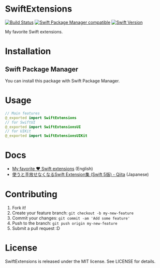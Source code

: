 SwiftExtensions
===

[![Build Status](https://github.com/tattn/SwiftExtensions/actions/workflows/ci.yml/badge.svg)](https://github.com/tattn/SwiftExtensions/actions/workflows/ci.yml)
[![Swift Package Manager compatible](https://img.shields.io/badge/SwiftPackageManager-compatible-4BC51D.svg?style=flat)](https://github.com/Carthage/Carthage)
[![Swift Version](https://img.shields.io/badge/Swift-5.5-F16D39.svg)](https://developer.apple.com/swift)

My favorite Swift extensions.

# Installation

## Swift Package Manager

You can install this package with Swift Package Manager.

# Usage

```swift
// Main features
@_exported import SwiftExtensions
// for SwiftUI
@_exported import SwiftExtensionsUI
// for UIKit
@_exported import SwiftExtensionsUIKit
```

# Docs
- [My favorite ❤️ Swift extensions](https://dev.to/tattn/my-favorite--swift-extensions-8g7) (English)
- [使うと手放せなくなるSwift Extension集 (Swift 5版) - Qiita](https://qiita.com/tattn/items/ff50e575bc149ecb8e80) (Japanese)

# Contributing

1. Fork it!
2. Create your feature branch: `git checkout -b my-new-feature`
3. Commit your changes: `git commit -am 'Add some feature'`
4. Push to the branch: `git push origin my-new-feature`
5. Submit a pull request :D

# License

SwiftExtensions is released under the MIT license. See LICENSE for details.
